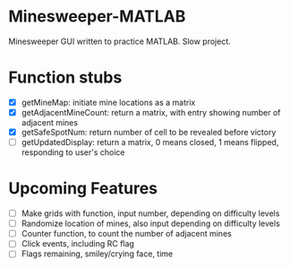 # Minesweeper-MATLAB
Minesweeper GUI written to practice MATLAB. Slow project.  

# Function stubs
- [x] getMineMap: initiate mine locations as a matrix  
- [x] getAdjacentMineCount: return a matrix, with entry showing number of adjacent mines  
- [x] getSafeSpotNum: return number of cell to be revealed before victory  
- [ ] getUpdatedDisplay: return a matrix, 0 means closed, 1 means flipped, responding to user's choice  

# Upcoming Features
- [ ] Make grids with function, input number, depending on difficulty levels  
- [ ] Randomize location of mines, also input depending on difficulty levels  
- [ ] Counter function, to count the number of adjacent mines  
- [ ] Click events, including RC flag  
- [ ] Flags remaining, smiley/crying face, time  

